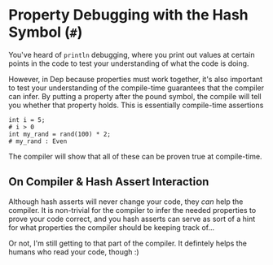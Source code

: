 # Property Debugging with the Hash Symbol (`#`)

You've heard of `println` debugging, where you print out values at certain points in the code to test your understanding of what the code is doing.

However, in Dep because properties must work together, it's also important to test your understanding of the compile-time guarantees that the compiler can infer. By putting a property after the pound symbol, the compile will tell you whether that property holds. This is essentially compile-time assertions

```dep
int i = 5;
# i > 0
int my_rand = rand(100) * 2;
# my_rand : Even
```

The compiler will show that all of these can be proven true at compile-time.

## On Compiler & Hash Assert Interaction

Although hash asserts will never change your code, they *can* help the compiler. It is non-trivial for the compiler to infer the needed properties to prove your code correct, and you hash asserts can serve as sort of a hint for what properties the compiler should be keeping track of...

Or not, I'm still getting to that part of the compiler. It defintely helps the humans who read your code, though :) 
